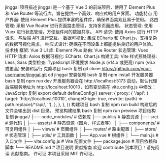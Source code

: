 jinggai
项目描述
jinggai 是一个基于 Vue 3 的前端项目，使用了 Element Plus 和 Vue Router 等流行库，旨在提供一个高效、响应式的用户界面。
功能特点
用户界面: 使用 Element Plus 提供丰富的组件库，确保界面美观且易于使用。
路由管理: 采用 Vue Router 进行页面路由管理，支持多页面应用。
状态管理: 使用 Vuex 进行状态管理，方便组件间的数据共享。
API 请求: 使用 Axios 进行 HTTP 请求，与后端 API 进行交互。
数据可视化: 集成 ECharts 和 Chart.js，支持复杂的数据可视化需求。
响应式设计: 确保在不同设备上都能提供良好的用户体验。
技术栈
框架: Vue 3
UI 库: Element Plus
路由: Vue Router
状态管理: Vuex
HTTP 请求: Axios
数据可视化: ECharts, Chart.js
构建工具: Vite
样式预处理器: Less, Sass
类型检查: TypeScript
环境要求
Node.js (v14.x 或更高)
npm (v6.x 或更高)
安装和运行
克隆项目
bash
复制
git clone https://github.com/your-username/jinggai.git
cd jinggai
安装依赖
bash
复制
npm install
开发服务器
bash
复制
npm run dev
开发服务器会在 http://localhost:5173 启动，默认代理后端服务地址为 http://localhost:10010，如有变动需在 vite.config.js 中修改：
JavaScript
复制
export default defineConfig({
  server: {
    proxy: {
      '/api': {
        target: 'http://localhost:10010',
        changeOrigin: true,
        rewrite: (path) => path.replace(/^\/api/, ''),
      },
    },
  },
})
构建项目
bash
复制
npm run build
构建后的文件会输出到 dist 目录。
预览构建结果
bash
复制
npm run preview
项目结构
复制
jinggai/
├── node_modules/       # 依赖库
├── public/             # 静态资源
├── src/                # 源代码
│   ├── assets/         # 静态资源（图片、样式表等）
│   ├── components/     # 可复用组件
│   ├── views/          # 页面组件
│   ├── router/         # 路由配置
│   ├── store/          # 状态管理
│   ├── utils/          # 工具函数
│   ├── App.vue         # 根组件
│   └── main.js         # 入口文件
├── vite.config.js      # Vite 配置文件
├── package.json        # 项目依赖和脚本
└── README.md           # 项目说明
贡献指南
欢迎 contribute 到本项目！请先阅读 贡献指南。
许可证
本项目采用 MIT 许可证。
